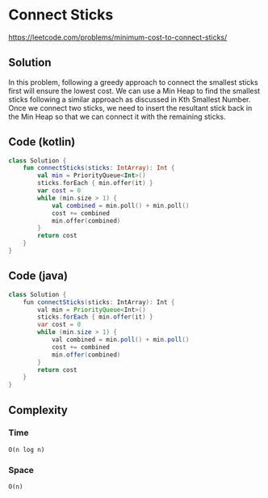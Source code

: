 # Connect Sticks
https://leetcode.com/problems/minimum-cost-to-connect-sticks/
## Solution
In this problem, following a greedy approach to connect the smallest sticks first will ensure the lowest cost. We can use a Min Heap to find the smallest sticks following a similar approach as discussed in Kth Smallest Number. Once we connect two sticks, we need to insert the resultant stick back in the Min Heap so that we can connect it with the remaining sticks.
## Code (kotlin)
```kotlin
class Solution {
    fun connectSticks(sticks: IntArray): Int {
        val min = PriorityQueue<Int>()
        sticks.forEach { min.offer(it) }
        var cost = 0
        while (min.size > 1) {
            val combined = min.poll() + min.poll()
            cost += combined
            min.offer(combined)
        }
        return cost
    }
}
```
## Code (java)
```java
class Solution {
    fun connectSticks(sticks: IntArray): Int {
        val min = PriorityQueue<Int>()
        sticks.forEach { min.offer(it) }
        var cost = 0
        while (min.size > 1) {
            val combined = min.poll() + min.poll()
            cost += combined
            min.offer(combined)
        }
        return cost
    }
}
```
## Complexity
### Time
`O(n log n)`
### Space
`O(n)`
